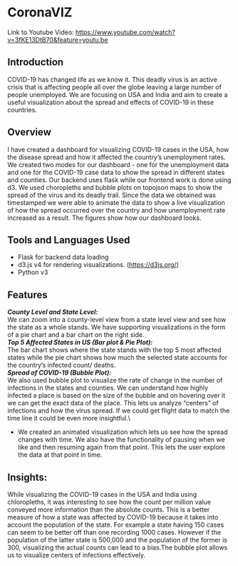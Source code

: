 # CoronaVIZ

Link to Youtube Video: https://www.youtube.com/watch?v=3fKE13DtB70&feature=youtu.be

## Introduction
COVID-19 has changed life as we know it. This deadly virus is an active crisis that is affecting people all over the globe leaving a large number of people unemployed. We are focusing on USA and India and aim to create a useful visualization about the spread and effects of COVID-19 in these countries.

## Overview
I have created a dashboard for visualizing COVID-19 cases in the USA, how the disease spread and how it affected the country’s unemployment rates. We created two modes for our dashboard - one for the unemployment data and one for the COVID-19 case data to show the spread in different states and counties. Our backend uses flask while our frontend work is done using d3. We used choropleths and bubble plots on topojson maps to show the spread of the virus and its deadly trail. Since the data we obtained was timestamped we were able to animate the data to show a live visualization of how the spread occurred over the country and how unemployment rate increased as a
result. The figures show how our dashboard looks.

## Tools and Languages Used
- Flask for backend data loading
- d3.js v4 for rendering visualizations. (https://d3js.org/)
- Python v3

## Features

***County Level and State Level:***\
We can zoom into a county-level view from a state level view and see how the state as a whole stands. We have supporting visualizations in the form of a pie chart and a bar chart on the right side.\
***Top 5 Affected States in US (Bar plot & Pie Plot):***\
The bar chart shows where the state stands with the top 5 most affected states while the pie chart shows how much the selected state accounts for the country’s infected count/ deaths.\
***Spread of COVID-19 (Bubble Plot):***\
We also used bubble plot to visualize the rate of change in the number of infections in the states and counties. We can understand how highly infected a place is based on the size of the bubble and on hovering over it we can get the exact data of the place. This lets us analyze “centers” of infections and how the virus spread. If we could get flight data to match the time line it could be even more insightful.\
 - We created an animated visualization which lets us see how the spread changes with time. We also have the functionality of pausing when we like and then resuming again from that point. This lets the user explore the data at that point in time.

## Insights:
While visualizing the COVID-19 cases in the USA and India using chloropleths, it was interesting to see how the count per million value conveyed more information than the absolute counts. This is a better measure of how a state was affected by COVID-19 because it takes into account the population of the state. For example a state having 150 cases can seem to be better off than one recording 1000 cases. However if the population of the latter state is 500,000 and the population of the former is 300, visualizing the
actual counts can lead to a bias.The bubble plot allows us to visualize centers of infections effectively.
